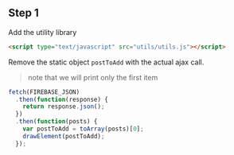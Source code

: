 ## Step 1

Add the utility library

```html
<script type="text/javascript" src="utils/utils.js"></script>
```

Remove the static object `postToAdd` with the actual ajax call.
> note that we will print only the first item

```javascript
fetch(FIREBASE_JSON)
  .then(function(response) {
    return response.json();
  })
  .then(function(posts) {
    var postToAdd = toArray(posts)[0];
    drawElement(postToAdd);
  });
```
